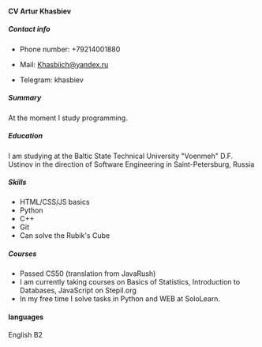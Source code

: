 #### **CV Artur Khasbiev**

##### Contact info

* Phone number: +79214001880

* Mail: Khasbiich@yandex.ru
* Telegram: khasbiev

##### Summary

Аt the moment I study programming. 

##### Education 

I am studying at the Baltic State Technical University "Voenmeh" D.F. Ustinov in the direction of Software Engineering in Saint-Petersburg, Russia

##### Skills

* HTML/CSS/JS basics
* Python
* C++
* Git
* Сan solve the Rubik's Cube

##### Courses

* Passed CS50 (translation from JavaRush) 
* I am currently taking courses on Basics of Statistics, Introduction to Databases, JavaScript on Stepil.org
* In my free time I solve tasks in Python and WEB at SoloLearn.

#### languages

English B2


















